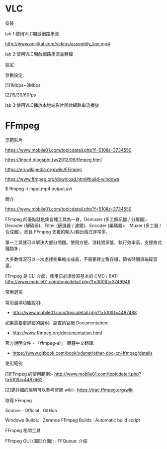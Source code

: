 # VLC

安裝

lab 1:使用VLC開啟網路串流

http://www.onirikal.com/videos/assembly_line.mp4

lab 2:使用VLC開啟網路串流並轉檔

設定

參數設定:

[1]1Mbps~3Mbps

[2]15/30/60fps


lab 3:使用VLC播放本地端影片開啟網路串流播放

# FFmpeg

示範影片


https://www.mobile01.com/topicdetail.php?f=510&t=3734550

https://lnpcd.blogspot.tw/2012/09/ffmpeg.html

https://en.wikipedia.org/wiki/FFmpeg

https://www.ffmpeg.org/download.html#build-windows


$ ffmpeg -i input.mp4 output.avi


簡介

https://www.mobile01.com/topicdetail.php?f=510&t=3734550

FFmpeg 的優點就是集各種工具為一身，Demuxer (多工解訊器 / 分離器)、Decoder (解碼器)、Filter (篩選器 / 濾鏡)、Encoder (編碼器)、
Muxer (多工器 / 合成器)，而且 FFmpeg 支援的輸入/輸出格式非常多，

單一工具就可以解決大部分問題。使用方便，消耗資源低，執行效率高，支援格式種類多，

大多數情況可以一次處裡完畢輸出成品，不需要建立暫存檔，節省時間與磁碟容量。


FFmpeg 是 CLI 介面，使用它必須會寫基本的 CMD / BAT:
  ‧ http://www.mobile01.com/topicdetail.php?f=300&t=3749946


常用選項

常用選項功能說明:

- http://www.mobile01.com/topicdetail.php?f=510&t=4487488

如果需要更詳細的說明，請查詢官網 Documentation:

- http://www.ffmpeg.org/documentation.html

官方說明文件 - 「ffmpeg-all」 簡體中文翻譯:

- https://www.gitbook.com/book/xdsnet/other-doc-cn-ffmpeg/details


使用範例

[1]FFmpeg 的使用範例:- http://www.mobile01.com/topicdetail.php?f=510&t=4487462

[2]更詳細的說明可以參考官網 wiki:- https://trac.ffmpeg.org/wiki



取得 FFmpeg

Source:
  ‧ Official
  ‧ GitHub

Windows Builds:
  ‧ Zeranoe FFmpeg Builds
  ‧ Automatic build script


FFmpeg 相關工具

FFmpeg GUI (圖形介面):
  ‧ FFQueue: 介紹
